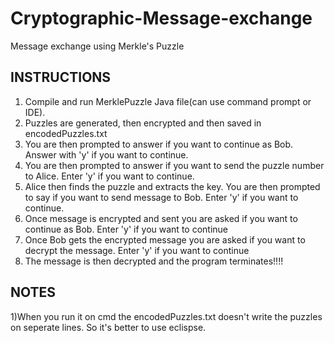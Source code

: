 # Cryptographic-Message-exchange
Message exchange using Merkle's Puzzle

INSTRUCTIONS
-------------------

1) Compile and run MerklePuzzle Java file(can use command prompt or IDE).
2) Puzzles are generated, then encrypted and then saved in encodedPuzzles.txt
3) You are then prompted to answer if you want to continue as Bob. Answer with 'y' if you want to continue.
4) You are then prompted to answer if you want to send the puzzle number to Alice. Enter 'y' if you want to continue.
5) Alice then finds the puzzle and extracts the key. You are then prompted to say if you want to send message to Bob. Enter 'y' if you want to continue.
6) Once message is encrypted and sent you are asked if you want to continue as Bob. Enter 'y' if you want to continue
7) Once Bob gets the encrypted message you are asked if you want to decrypt the message. Enter 'y' if you want to continue
8) The message is then decrypted and the program terminates!!!!

NOTES
--------------------
1)When you run it on cmd the encodedPuzzles.txt doesn't write the puzzles on seperate lines. So it's better to use eclispse.

